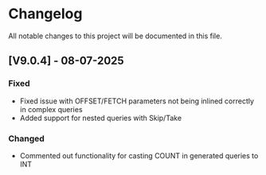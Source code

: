# Changelog

All notable changes to this project will be documented in this file.

## [V9.0.4] - 08-07-2025

### Fixed

- Fixed issue with OFFSET/FETCH parameters not being inlined correctly in complex queries
- Added support for nested queries with Skip/Take

### Changed

- Commented out functionality for casting COUNT in generated queries to INT